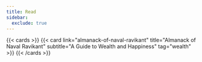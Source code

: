 ```yaml
---
title: Read
sidebar:
  exclude: true
---
```


{{< cards >}}
  {{< card link="almanack-of-naval-ravikant" title="Almanack of Naval Ravikant" subtitle="A Guide to Wealth and Happiness" tag="wealth" >}}
{{< /cards >}}
